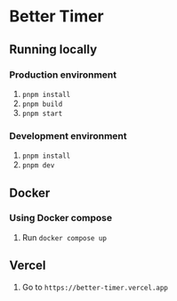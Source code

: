 # Better Timer

## Running locally

### Production environment

1. `pnpm install`
2. `pnpm build`
3. `pnpm start`

### Development environment

1. `pnpm install`
2. `pnpm dev`

## Docker

### Using Docker compose

1. Run `docker compose up`

## Vercel

1. Go to `https://better-timer.vercel.app`
